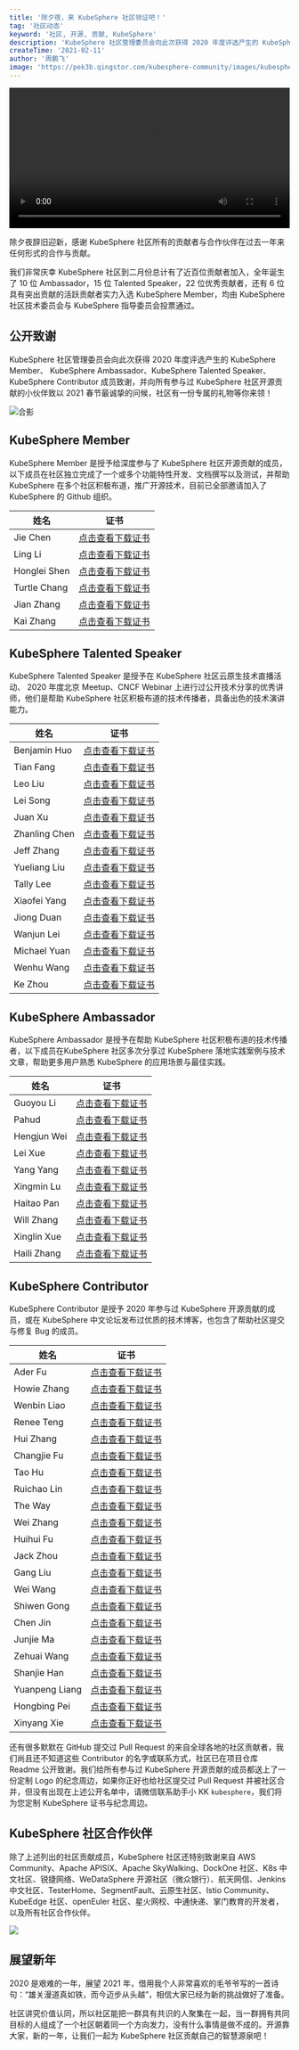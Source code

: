 ```yaml
---
title: '除夕夜，来 KubeSphere 社区领证吧！'
tag: '社区动态'
keyword: '社区, 开源, 贡献, KubeSphere'
description: 'KubeSphere 社区管理委员会向此次获得 2020 年度评选产生的 KubeSphere Member、 KubeSphere Ambassador、KubeSphere Talented Speaker、KubeSphere Contributor 成员致谢。'
createTime: '2021-02-11'
author: '周鹏飞'
image: 'https://pek3b.qingstor.com/kubesphere-community/images/kubesphere-certificate-2020-cover.png'
---
```


<video controls="controls" style="width: 100% !important; height: auto !important;">
  <source type="video/mp4" src="https://kubesphere-community.pek3b.qingstor.com/videos/meetup%20final%200131.mp4">
</video>

除夕夜辞旧迎新，感谢 KubeSphere 社区所有的贡献者与合作伙伴在过去一年来任何形式的合作与贡献。

我们非常庆幸 KubeSphere 社区到二月份总计有了近百位贡献者加入，全年诞生了 10 位 Ambassador，15 位 Talented Speaker，22 位优秀贡献者，还有 6 位具有突出贡献的活跃贡献者实力入选 KubeSphere Member，均由 KubeSphere 社区技术委员会与 KubeSphere 指导委员会投票通过。

## 公开致谢

KubeSphere 社区管理委员会向此次获得 2020 年度评选产生的 KubeSphere Member、 KubeSphere Ambassador、KubeSphere Talented Speaker、KubeSphere Contributor 成员致谢，并向所有参与过 KubeSphere 社区开源贡献的小伙伴致以 2021 春节最诚挚的问候，社区有一份专属的礼物等你来领！

![合影](https://pek3b.qingstor.com/kubesphere-community/images/20210211222956.png)

## KubeSphere Member

KubeSphere Member 是授予给深度参与了 KubeSphere 社区开源贡献的成员，以下成员在社区独立完成了一个或多个功能特性开发、文档撰写以及测试，并帮助 KubeSphere 在多个社区积极布道，推广开源技术，目前已全部邀请加入了 KubeSphere 的 Github 组织。

| 姓名 | 证书 |
| ---- | ---- |
|Jie Chen|[点击查看下载证书](https://kubesphere-community.pek3b.qingstor.com/images/certificates/member-chenjie.png) |
|Ling Li|[点击查看下载证书](https://kubesphere-community.pek3b.qingstor.com/images/certificates/member-liling.png) |
|Honglei Shen|[点击查看下载证书](https://kubesphere-community.pek3b.qingstor.com/images/certificates/member-shenhonglei.png) |
|Turtle Chang|[点击查看下载证书](https://kubesphere-community.pek3b.qingstor.com/images/certificates/member-turtlechang.png) |
|Jian Zhang|[点击查看下载证书](https://kubesphere-community.pek3b.qingstor.com/images/certificates/member-zhagnjian.png) |
|Kai Zhang|[点击查看下载证书](https://kubesphere-community.pek3b.qingstor.com/images/certificates/member-zhangkai.png) |

## KubeSphere Talented Speaker

KubeSphere Talented Speaker 是授予在 KubeSphere 社区云原生技术直播活动、 2020 年度北京 Meetup、CNCF Webinar 上进行过公开技术分享的优秀讲师，他们是帮助 KubeSphere 社区积极布道的技术传播者，具备出色的技术演讲能力。

| 姓名 | 证书 |
| ---- | ---- |
|Benjamin Huo|[点击查看下载证书](https://kubesphere-community.pek3b.qingstor.com/images/certificates/speaker-benjaminhuo.png) |
|Tian Fang|[点击查看下载证书](https://kubesphere-community.pek3b.qingstor.com/images/certificates/speaker-fangtian.png) |
|Leo Liu|[点击查看下载证书](https://kubesphere-community.pek3b.qingstor.com/images/certificates/speaker-leoliu.png) |
|Lei Song|[点击查看下载证书](https://kubesphere-community.pek3b.qingstor.com/images/certificates/speaker-songlei.png) |
|Juan Xu|[点击查看下载证书](https://kubesphere-community.pek3b.qingstor.com/images/certificates/speaker-xujuan.png)|
|Zhanling Chen|[点击查看下载证书](https://kubesphere-community.pek3b.qingstor.com/images/certificates/speaker-chenzhanling.png) |
|Jeff Zhang|[点击查看下载证书](https://kubesphere-community.pek3b.qingstor.com/images/certificates/speaker-jeffzhang.png) |
|Yueliang Liu|[点击查看下载证书](https://kubesphere-community.pek3b.qingstor.com/images/certificates/speaker-liuyueliang.png) |
|Tally Lee|[点击查看下载证书](https://kubesphere-community.pek3b.qingstor.com/images/certificates/speaker-tallylee.png) |
|Xiaofei Yang|[点击查看下载证书](https://kubesphere-community.pek3b.qingstor.com/images/certificates/speaker-yangxiaofei.png) |
|Jiong Duan|[点击查看下载证书](https://kubesphere-community.pek3b.qingstor.com/images/certificates/speaker-duanjiong.png) |
|Wanjun Lei|[点击查看下载证书](https://kubesphere-community.pek3b.qingstor.com/images/certificates/speaker-leiwanjun.png) |
|Michael Yuan|[点击查看下载证书](https://kubesphere-community.pek3b.qingstor.com/images/certificates/speaker-michaelyuan.png) |
|Wenhu Wang|[点击查看下载证书](https://kubesphere-community.pek3b.qingstor.com/images/certificates/speaker-wangwenhu.png) |
|Ke Zhou|[点击查看下载证书](https://kubesphere-community.pek3b.qingstor.com/images/certificates/speaker-zhouke.png) |

## KubeSphere Ambassador

KubeSphere Ambassador 是授予在帮助 KubeSphere 社区积极布道的技术传播者，以下成员在KubeSphere 社区多次分享过 KubeSphere 落地实践案例与技术文章，帮助更多用户熟悉 KubeSphere 的应用场景与最佳实践。

| 姓名 | 证书 |
| ---- | ---- |
|Guoyou Li|[点击查看下载证书](https://kubesphere-community.pek3b.qingstor.com/images/certificates/ambassador-liguoyou.png) |
|Pahud|[点击查看下载证书](https://kubesphere-community.pek3b.qingstor.com/images/certificates/ambassador-pahud.png) |
|Hengjun Wei|[点击查看下载证书](https://kubesphere-community.pek3b.qingstor.com/images/certificates/ambassador-weihengjun.png) |
|Lei Xue|[点击查看下载证书](https://kubesphere-community.pek3b.qingstor.com/images/certificates/ambassador-xuelei.png) |
|Yang Yang|[点击查看下载证书](https://kubesphere-community.pek3b.qingstor.com/images/certificates/ambassador-yangyang.png)|
|Xingmin Lu|[点击查看下载证书](https://kubesphere-community.pek3b.qingstor.com/images/certificates/ambassador-luxingmin.png) |
|Haitao Pan|[点击查看下载证书](https://kubesphere-community.pek3b.qingstor.com/images/certificates/ambassador-panhaitao.png) |
|Will Zhang|[点击查看下载证书](https://kubesphere-community.pek3b.qingstor.com/images/certificates/ambassador-willzhang.png) |
|Xinglin Xue|[点击查看下载证书](https://kubesphere-community.pek3b.qingstor.com/images/certificates/ambassador-xuexinglin.png) |
|Haili Zhang|[点击查看下载证书](https://kubesphere-community.pek3b.qingstor.com/images/certificates/ambassador-zhanghaili.png) |

## KubeSphere Contributor

KubeSphere Contributor 是授予 2020 年参与过 KubeSphere 开源贡献的成员，或在 KubeSphere 中文论坛发布过优质的技术博客，也包含了帮助社区提交与修复 Bug 的成员。

| 姓名 | 证书 |
| ---- | ---- |
|Ader Fu|[点击查看下载证书](https://kubesphere-community.pek3b.qingstor.com/images/certificates/contributor-aderfu.png) |
|Howie Zhang|[点击查看下载证书](https://kubesphere-community.pek3b.qingstor.com/images/certificates/contributor-howiezhang.png) |
|Wenbin Liao|[点击查看下载证书](https://kubesphere-community.pek3b.qingstor.com/images/certificates/contributor-liaowenbin.png) |
|Renee Teng|[点击查看下载证书](https://kubesphere-community.pek3b.qingstor.com/images/certificates/contributor-reneeteng.png) |
|Hui Zhang|[点击查看下载证书](https://kubesphere-community.pek3b.qingstor.com/images/certificates/contributor-zhanghui.png)|
|Changjie Fu|[点击查看下载证书](https://kubesphere-community.pek3b.qingstor.com/images/certificates/contributor-fuchangjie.png) |
|Tao Hu|[点击查看下载证书](https://kubesphere-community.pek3b.qingstor.com/images/certificates/contributor-hutao.png) |
|Ruichao Lin|[点击查看下载证书](https://kubesphere-community.pek3b.qingstor.com/images/certificates/contributor-linruichao.png) |
|The Way|[点击查看下载证书](https://kubesphere-community.pek3b.qingstor.com/images/certificates/contributor-theway.png) |
|Wei Zhang|[点击查看下载证书](https://kubesphere-community.pek3b.qingstor.com/images/certificates/contributor-zhangwei.png) |
|Huihui Fu|[点击查看下载证书](https://kubesphere-community.pek3b.qingstor.com/images/certificates/contributor-fuhuihui.png)|
|Jack Zhou|[点击查看下载证书](https://kubesphere-community.pek3b.qingstor.com/images/certificates/contributor-jackzhou.png)|
|Gang Liu|[点击查看下载证书](https://kubesphere-community.pek3b.qingstor.com/images/certificates/contributor-liugang.png)|
|Wei Wang|[点击查看下载证书](https://kubesphere-community.pek3b.qingstor.com/images/certificates/contributor-wangwei.png) |
|Shiwen Gong|[点击查看下载证书](https://kubesphere-community.pek3b.qingstor.com/images/certificates/contributor-gongshiwen.png) |
|Chen Jin|[点击查看下载证书](https://kubesphere-community.pek3b.qingstor.com/images/certificates/contributor-jinchen.png) |
|Junjie Ma|[点击查看下载证书](https://kubesphere-community.pek3b.qingstor.com/images/certificates/contributor-majunjie.png) |
|Zehuai Wang|[点击查看下载证书](https://kubesphere-community.pek3b.qingstor.com/images/certificates/contributor-wangzehuai.png) |
|Shanjie Han|[点击查看下载证书](https://kubesphere-community.pek3b.qingstor.com/images/certificates/contributor-hanshanjie.png) |
|Yuanpeng Liang|[点击查看下载证书](https://kubesphere-community.pek3b.qingstor.com/images/certificates/contributor-liangyuanpeng.png) |
|Hongbing Pei|[点击查看下载证书](https://kubesphere-community.pek3b.qingstor.com/images/certificates/contributor-peihongbing.png) |
|Xinyang Xie|[点击查看下载证书](https://kubesphere-community.pek3b.qingstor.com/images/certificates/contributor-xiexinyang.png) |

还有很多默默在 GitHub 提交过 Pull Request 的来自全球各地的社区贡献者，我们尚且还不知道这些 Contributor 的名字或联系方式，社区已在项目仓库 Readme 公开致谢。我们给所有参与过 KubeSphere 开源贡献的成员都送上了一份定制 Logo 的纪念周边，如果你正好也给社区提交过 Pull Request 并被社区合并，但没有出现在上述公开名单中，请微信联系助手小 KK `kubesphere`，我们将为您定制 KubeSphere 证书与纪念周边。

## KubeSphere 社区合作伙伴

除了上述列出的社区贡献成员，KubeSphere 社区还特别致谢来自 AWS Community、Apache APISIX、Apache SkyWalking、DockOne 社区、K8s 中文社区、锐捷网络、WeDataSphere 开源社区（微众银行）、航天网信、Jenkins 中文社区、TesterHome、SegmentFault、云原生社区、Istio Community、KubeEdge 社区、openEuler 社区、星火网校、中通快递、掌门教育的开发者，以及所有社区合作伙伴。

![](https://ap3.qingstor.com/kubesphere-website/docs/20201229150707.png)

## 展望新年

2020 是艰难的一年，展望 2021 年，借用我个人非常喜欢的毛爷爷写的一首诗句：“雄关漫道真如铁，而今迈步从头越”，相信大家已经为新的挑战做好了准备。

社区讲究价值认同，所以社区能把一群具有共识的人聚集在一起，当一群拥有共同目标的人组成了一个社区朝着同一个方向发力，没有什么事情是做不成的。开源靠大家，新的一年，让我们一起为 KubeSphere 社区贡献自己的智慧源泉吧！